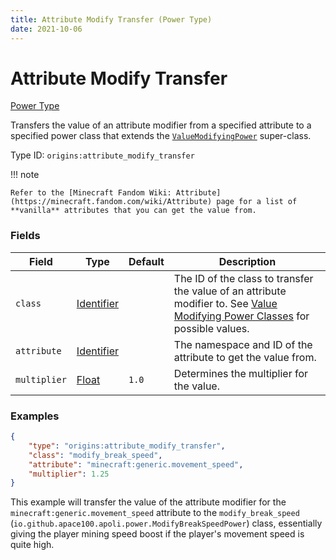 ```yaml
---
title: Attribute Modify Transfer (Power Type)
date: 2021-10-06
---
```


# Attribute Modify Transfer

[Power Type](../power_types.md)

Transfers the value of an attribute modifier from a specified attribute to a specified power class that extends the [`ValueModifyingPower`](https://github.com/apace100/apoli/blob/master/src/main/java/io/github/apace100/apoli/power/ValueModifyingPower.java) super-class.

Type ID: `origins:attribute_modify_transfer`

!!! note

    Refer to the [Minecraft Fandom Wiki: Attribute](https://minecraft.fandom.com/wiki/Attribute) page for a list of **vanilla** attributes that you can get the value from.


### Fields

Field | Type | Default | Description
------|------|---------|-------------
`class` | [Identifier](../data_types/identifier.md) | | The ID of the class to transfer the value of an attribute modifier to. See [Value Modifying Power Classes](../../misc/extras/value_modifying_power_classes.md) for possible values.
`attribute` | [Identifier](../data_types/identifier.md) | | The namespace and ID of the attribute to get the value from.
`multiplier` | [Float](../data_types/float.md) | `1.0` | Determines the multiplier for the value.
 

### Examples

```json
{
    "type": "origins:attribute_modify_transfer",
    "class": "modify_break_speed",
    "attribute": "minecraft:generic.movement_speed",
    "multiplier": 1.25
}
```

This example will transfer the value of the attribute modifier for the `minecraft:generic.movement_speed` attribute to the `modify_break_speed` (`io.github.apace100.apoli.power.ModifyBreakSpeedPower`) class, essentially giving the player mining speed boost if the player's movement speed is quite high.
